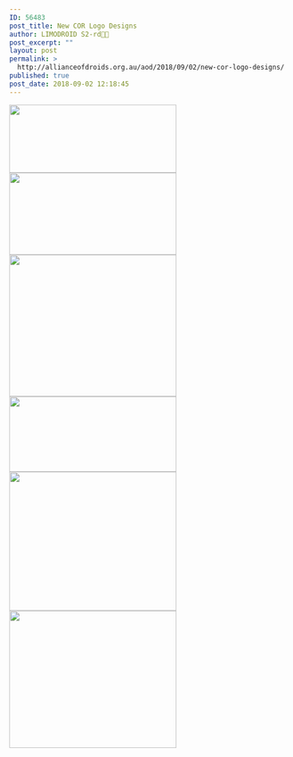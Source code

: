 ```yaml
---
ID: 56483
post_title: New COR Logo Designs
author: LIMODROID S2-rd🔭🔬
post_excerpt: ""
layout: post
permalink: >
  http://allianceofdroids.org.au/aod/2018/09/02/new-cor-logo-designs/
published: true
post_date: 2018-09-02 12:18:45
---
```

<a href="http://allianceofdroids.org.au/aod/2018/09/02/new-cor-logo-designs/cor-2/" rel="attachment wp-att-56488"><img class="alignnone size-medium wp-image-56488" src="http://allianceofdroids.org.au/wp-content/uploads/2018/09/cor-300x122.png" alt="" width="300" height="122" /></a> <a href="http://allianceofdroids.org.au/aod/2018/09/02/new-cor-logo-designs/cor2-3/" rel="attachment wp-att-56489"><img class="alignnone size-medium wp-image-56489" src="http://allianceofdroids.org.au/wp-content/uploads/2018/09/COR2-300x147.png" alt="" width="300" height="147" /></a> <a href="http://allianceofdroids.org.au/aod/2018/09/02/new-cor-logo-designs/cor3/" rel="attachment wp-att-56490"><img class="alignnone size-medium wp-image-56490" src="http://allianceofdroids.org.au/wp-content/uploads/2018/09/COR3-300x254.png" alt="" width="300" height="254" /></a> <a href="http://allianceofdroids.org.au/aod/2018/09/02/new-cor-logo-designs/cor4/" rel="attachment wp-att-56491"><img class="alignnone size-medium wp-image-56491" src="http://allianceofdroids.org.au/wp-content/uploads/2018/09/COR4-300x135.png" alt="" width="300" height="135" /></a> <a href="http://allianceofdroids.org.au/aod/2018/09/02/new-cor-logo-designs/cor5/" rel="attachment wp-att-56492"><img class="alignnone size-medium wp-image-56492" src="http://allianceofdroids.org.au/wp-content/uploads/2018/09/COR5-300x249.png" alt="" width="300" height="249" /></a> <a href="http://allianceofdroids.org.au/aod/2018/09/02/new-cor-logo-designs/cor6-2/" rel="attachment wp-att-56493"><img class="alignnone size-medium wp-image-56493" src="http://allianceofdroids.org.au/wp-content/uploads/2018/09/COR6-1-300x246.png" alt="" width="300" height="246" /></a>